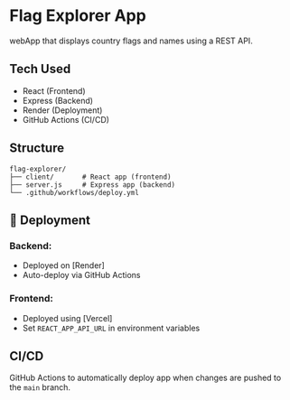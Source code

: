 #  Flag Explorer App

webApp that displays country flags and names using a REST API.

## Tech Used
- React (Frontend)
- Express (Backend)
- Render (Deployment)
- GitHub Actions (CI/CD)

## Structure
```
flag-explorer/
├── client/       # React app (frontend)
├── server.js     # Express app (backend)
└── .github/workflows/deploy.yml
```

## 🚀 Deployment

### Backend:
- Deployed on [Render]
- Auto-deploy via GitHub Actions

### Frontend:
- Deployed using [Vercel]
- Set `REACT_APP_API_URL` in environment variables

## CI/CD
GitHub Actions to automatically deploy  app when changes are pushed to the `main` branch.
